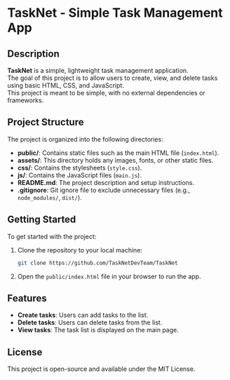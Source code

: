 ﻿# TaskNet - Simple Task Management App

## Description  
**TaskNet** is a simple, lightweight task management application.  
The goal of this project is to allow users to create, view, and delete tasks using basic HTML, CSS, and JavaScript.  
This project is meant to be simple, with no external dependencies or frameworks.

## Project Structure  
The project is organized into the following directories:  
- **public/**: Contains static files such as the main HTML file (`index.html`).  
- **assets/**: This directory holds any images, fonts, or other static files.  
- **css/**: Contains the stylesheets (`style.css`).  
- **js/**: Contains the JavaScript files (`main.js`).  
- **README.md**: The project description and setup instructions.  
- **.gitignore**: Git ignore file to exclude unnecessary files (e.g., `node_modules/`, `dist/`).

## Getting Started

To get started with the project:  
1. Clone the repository to your local machine: 
   ```bash
   git clone https://github.com/TaskNetDevTeam/TaskNet
   ```  

2. Open the `public/index.html` file in your browser to run the app.

## Features  
- **Create tasks**: Users can add tasks to the list.  
- **Delete tasks**: Users can delete tasks from the list.  
- **View tasks**: The task list is displayed on the main page.

## License  
This project is open-source and available under the MIT License.
